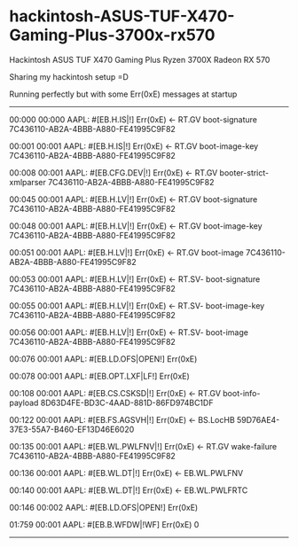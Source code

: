 # hackintosh-ASUS-TUF-X470-Gaming-Plus-3700x-rx570
Hackintosh ASUS TUF X470 Gaming Plus Ryzen 3700X Radeon RX 570

Sharing my hackintosh setup =D

Running perfectly but with some Err(0xE) messages at startup

--------------------------------------------------------------------------------------------------------------

00:000 00:000 AAPL: #[EB.H.IS|!] Err(0xE) <- RT.GV boot-signature 7C436110-AB2A-4BBB-A880-FE41995C9F82

00:001 00:001 AAPL: #[EB.H.IS|!] Err(0xE) <- RT.GV boot-image-key 7C436110-AB2A-4BBB-A880-FE41995C9F82

00:008 00:001 AAPL: #[EB.CFG.DEV|!] Err(0xE) <- RT.GV booter-strict-xmlparser 7C436110-AB2A-4BBB-A880-FE41995C9F82

00:045 00:001 AAPL: #[EB.H.LV|!] Err(0xE) <- RT.GV boot-signature 7C436110-AB2A-4BBB-A880-FE41995C9F82

00:048 00:001 AAPL: #[EB.H.LV|!] Err(0xE) <- RT.GV boot-image-key 7C436110-AB2A-4BBB-A880-FE41995C9F82

00:051 00:001 AAPL: #[EB.H.LV|!] Err(0xE) <- RT.GV boot-image 7C436110-AB2A-4BBB-A880-FE41995C9F82

00:053 00:001 AAPL: #[EB.H.LV|!] Err(0xE) <- RT.SV- boot-signature 7C436110-AB2A-4BBB-A880-FE41995C9F82

00:055 00:001 AAPL: #[EB.H.LV|!] Err(0xE) <- RT.SV- boot-image-key 7C436110-AB2A-4BBB-A880-FE41995C9F82

00:056 00:001 AAPL: #[EB.H.LV|!] Err(0xE) <- RT.SV- boot-image 7C436110-AB2A-4BBB-A880-FE41995C9F82

00:076 00:001 AAPL: #[EB.LD.OFS|OPEN!] Err(0xE) 

00:078 00:001 AAPL: #[EB.OPT.LXF|LF!] Err(0xE)

00:108 00:001 AAPL: #[EB.CS.CSKSD|!] Err(0xE) <- RT.GV boot-info-payload 8D63D4FE-BD3C-4AAD-881D-86FD974BC1DF

00:122 00:001 AAPL: #[EB.FS.AGSVH|!] Err(0xE) <- BS.LocHB 59D76AE4-37E3-55A7-B460-EF13D46E6020

00:135 00:001 AAPL: #[EB.WL.PWLFNV|!] Err(0xE) <- RT.GV wake-failure 7C436110-AB2A-4BBB-A880-FE41995C9F82

00:136 00:001 AAPL: #[EB.WL.DT|!] Err(0xE) <- EB.WL.PWLFNV

00:140 00:001 AAPL: #[EB.WL.DT|!] Err(0xE) <- EB.WL.PWLFRTC

00:146 00:002 AAPL: #[EB.LD.OFS|OPEN!] Err(0xE) 

01:759 00:001 AAPL: #[EB.B.WFDW|!WF] Err(0xE) 0

--------------------------------------------------------------------------------------------------------------

